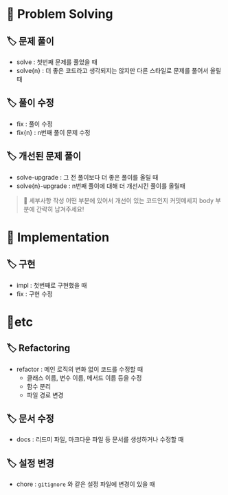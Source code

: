 # 📜 Problem Solving
## 🏷️ 문제 풀이
- solve : 첫번째 문제를 풀었을 때
- solve{n} : 더 좋은 코드라고 생각되지는 않지만 다른 스타일로 문제를 풀어서 올릴 때


## 🏷️ 풀이 수정
- fix : 풀이 수정
- fix{n} : n번째 풀이 문제 수정

## 🏷️ 개선된 문제 풀이
- solve-upgrade : 그 전 풀이보다 더 좋은 풀이를 올릴 때
- solve{n}-upgrade : n번째 풀이에 대해 더 개선시킨 풀이를 올릴때

> 📝 세부사항 작성
어떤 부분에 있어서 개선이 있는 코드인지 커밋메세지 body 부분에 간략히 남겨주세요!


# 📜 Implementation
## 🏷️ 구현
- impl : 첫번째로 구현했을 때
- fix : 구현 수정


# 📜etc
## 🏷️ Refactoring
- refactor : 메인 로직의 변화 없이 코드를 수정할 때
    - 클래스 이름, 변수 이름, 메서드 이름 등을 수정
    - 함수 분리
    - 파일 경로 변경

## 🏷️ 문서 수정
- docs : 리드미 파일, 마크다운 파일 등 문서를 생성하거나 수정할 때

## 🏷️ 설정 변경
- chore : `gitignore` 와 같은 설정 파일에 변경이 있을 때
